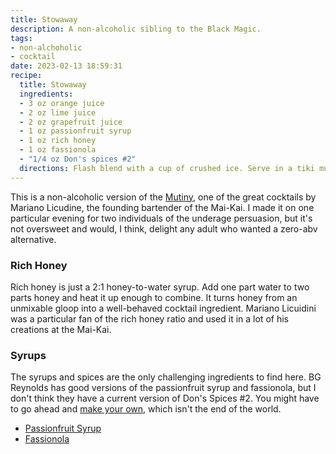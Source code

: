 ```yaml
---
title: Stowaway
description: A non-alcoholic sibling to the Black Magic.
tags:
- non-alchoholic
- cocktail
date: 2023-02-13 18:59:31
recipe:
  title: Stowaway
  ingredients:
  - 3 oz orange juice
  - 2 oz lime juice
  - 2 oz grapefruit juice
  - 1 oz passionfruit syrup
  - 1 oz rich honey
  - 1 oz fassionola
  - "1/4 oz Don's spices #2"
  directions: Flash blend with a cup of crushed ice. Serve in a tiki mug, ideally one that's nautically themed.
---
```


This is a non-alcoholic version of the [Mutiny](http://www.slammie.com/atomicgrog/blog/2012/04/13/mai-kai-cocktail-review-the-mutiny-is-a-worthy-foe-in-the-battle-of-the-tropical-titans/), one of the great cocktails by Mariano Licudine, the founding bartender of the Mai-Kai. I made it on one particular evening for two individuals of the underage persuasion, but it's not oversweet and would, I think, delight any adult who wanted a zero-abv alternative.

### Rich Honey

Rich honey is just a 2:1 honey-to-water syrup. Add one part water to two parts honey and heat it up enough to combine. It turns honey from an unmixable gloop into a well-behaved cocktail ingredient. Mariano Licuidini was a particular fan of the rich honey ratio and used it in a lot of his creations at the Mai-Kai.

### Syrups

The syrups and spices are the only challenging ingredients to find here. BG Reynolds has good versions of the passionfruit syrup and fassionola, but I don't think they have a current version of Don's Spices #2. You might have to go ahead and [make your own](https://thelosttikilounge.com/ingredients/dons-secret-recipes/), which isn't the end of the world.

* [Passionfruit Syrup](https://bgreynolds.com/products/passion-fruit-tropical-cocktail-syrup?variant=16057991692401)
* [Fassionola](https://bgreynolds.com/products/red-fassionola)
